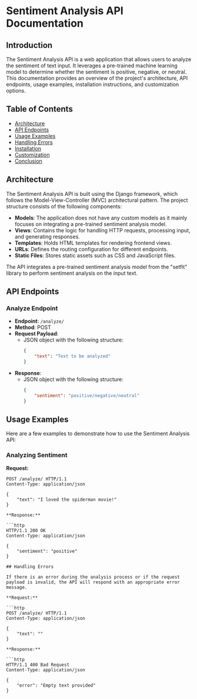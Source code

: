 # Sentiment Analysis API Documentation

## Introduction

The Sentiment Analysis API is a web application that allows users to analyze the sentiment of text input. It leverages a pre-trained machine learning model to determine whether the sentiment is positive, negative, or neutral. This documentation provides an overview of the project's architecture, API endpoints, usage examples, installation instructions, and customization options.

## Table of Contents

- [Architecture](#architecture)
- [API Endpoints](#api-endpoints)
- [Usage Examples](#usage-examples)
- [Handling Errors](#handling-errors)
- [Installation](#installation)
- [Customization](#customization)
- [Conclusion](#conclusion)

## Architecture

The Sentiment Analysis API is built using the Django framework, which follows the Model-View-Controller (MVC) architectural pattern. The project structure consists of the following components:

- **Models**: The application does not have any custom models as it mainly focuses on integrating a pre-trained sentiment analysis model.
- **Views**: Contains the logic for handling HTTP requests, processing input, and generating responses.
- **Templates**: Holds HTML templates for rendering frontend views.
- **URLs**: Defines the routing configuration for different endpoints.
- **Static Files**: Stores static assets such as CSS and JavaScript files.

The API integrates a pre-trained sentiment analysis model from the "setfit" library to perform sentiment analysis on the input text.

## API Endpoints

### Analyze Endpoint

- **Endpoint**: `/analyze/`
- **Method**: POST
- **Request Payload**:
  - JSON object with the following structure:
    ```json
    {
        "text": "Text to be analyzed"
    }
    ```
- **Response**:
  - JSON object with the following structure:
    ```json
    {
        "sentiment": "positive/negative/neutral"
    }
    ```

## Usage Examples

Here are a few examples to demonstrate how to use the Sentiment Analysis API:

### Analyzing Sentiment

**Request:**

```http
POST /analyze/ HTTP/1.1
Content-Type: application/json

{
    "text": "I loved the spiderman movie!"
}

**Response:**

```http
HTTP/1.1 200 OK
Content-Type: application/json

{
    "sentiment": "positive"
}

## Handling Errors

If there is an error during the analysis process or if the request payload is invalid, the API will respond with an appropriate error message.

**Request:**

```http
POST /analyze/ HTTP/1.1
Content-Type: application/json

{
    "text": ""
}

**Response:**

```http
HTTP/1.1 400 Bad Request
Content-Type: application/json

{
    "error": "Empty text provided"
}
